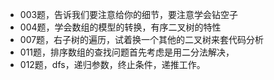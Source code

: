 * 003题，告诉我们要注意给你的细节，要注意学会钻空子
* 004题，学会数组的模型的转换，有序二叉树的特性
* 007题，右子树的遍历，试着换一个其他的二叉树来套代码分析
* 011题，排序数组的查找问题首先考虑是用二分法解决，
* 012题，dfs，递归参数，终止条件，递推工作。

